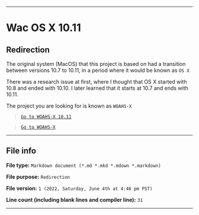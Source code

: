 
***

# Wac OS X 10.11

## Redirection

The original system (MacOS) that this project is based on had a transition between versions 10.7 to 10.11, in a period where it would be known as `OS X`

There was a research issue at first, where I thought that OS X started with 10.8 and ended with 10.10. I later learned that it starts at 10.7 and ends with 10.11.

The project you are looking for is known as `WOAHS-X`

> [`Go to WOAHS-X 10.11`](/WOAHS-X/10.11/)

> [`Go to WOAHS-X`](/WOAHS-X/)

***

## File info

**File type:** `Markdown document (*.md *.mkd *.mdown *.markdown)`

**File purpose:** `Redirection`

**File version:** `1 (2022, Saturday, June 4th at 4:46 pm PST)`

**Line count (including blank lines and compiler line):** `31`

***
